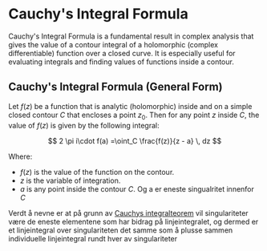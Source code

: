 # Cauchy's Integral Formula

Cauchy's Integral Formula is a fundamental result in complex analysis that gives the value of a contour integral of a holomorphic (complex differentiable) function over a closed curve. It is especially useful for evaluating integrals and finding values of functions inside a contour.

## **Cauchy's Integral Formula (General Form)**

Let $f(z)$ be a function that is analytic (holomorphic) inside and on a simple closed contour $C$ that encloses a point $z_0$. Then for any point $z$ inside $C$, the value of $f(z)$ is given by the following integral:

$$
2 \pi i\cdot f(a) =\oint_C \frac{f(z)}{z - a} \, dz
$$

Where:
- $f(z)$ is the value of the function on the contour.
- $z$ is the variable of integration.
- $a$ is any point inside the contour $C$.
Og a er eneste singualritet innenfor $C$

Verdt å nevne er at på grunn av [Cauchys integralteorem](Notater/Matematikk%204/Cauchys%20integralteorem.md) vil singulariteter være de eneste elementene som har bidrag på linjeintegralet, og dermed er et linjeintegral over singulariteten det samme som å plusse sammen individuelle linjeintegral rundt hver av singulariteter

